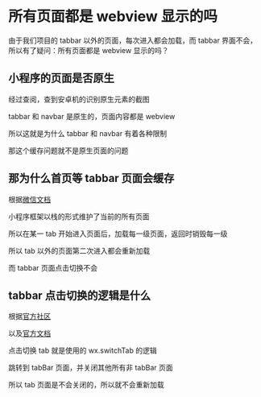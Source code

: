 # 所有页面都是 webview 显示的吗

由于我们项目的 tabbar 以外的页面，每次进入都会加载，而 tabbar 界面不会，所以有了疑问：所有页面都是 webview 显示的吗？

## 小程序的页面是否原生

经过查阅，查到安卓机的识别原生元素的截图

tabbar 和 navbar 是原生的，页面内容都是 webview

所以这就是为什么 tabbar 和 navbar 有着各种限制

那这个缓存问题就不是原生页面的问题

## 那为什么首页等 tabbar 页面会缓存

根据[微信文档](https://developers.weixin.qq.com/miniprogram/dev/framework/app-service/route.html)

小程序框架以栈的形式维护了当前的所有页面

所以在某一 tab 开始进入页面后，加载每一级页面，返回时销毁每一级

所以 tab 以外的页面第二次进入都会重新加载

而 tabbar 页面点击切换不会

## tabbar 点击切换的逻辑是什么

根据[官方社区](https://developers.weixin.qq.com/community/develop/doc/000e00a8b4c7d855b5c628f7d5c000?_at=6T7zU)

以及[官方文档](https://developers.weixin.qq.com/miniprogram/dev/api/route/wx.switchTab.html)

点击切换 tab 就是使用的 wx.switchTab 的逻辑

跳转到 tabBar 页面，并关闭其他所有非 tabBar 页面

所以 tab 页面是不会关闭的，所以就不会重新加载

